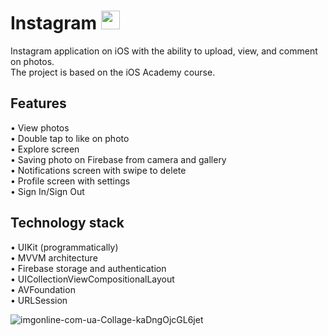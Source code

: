 # Instagram <img src="https://github.com/user-attachments/assets/6ffa2b76-a2c1-4b63-82af-8e64d4b61883" width="30" height="30"> 

Instagram application on iOS with the ability to upload, view, and comment on photos.<br />
The project is based on the iOS Academy course.

## Features

• View photos<br />
• Double tap to like on photo<br />
• Explore screen<br />
• Saving photo on Firebase from camera and gallery<br />
• Notifications screen with swipe to delete<br />
• Profile screen with settings<br />
• Sign In/Sign Out<br />

## Technology stack

• UIKit (programmatically)<br />
• MVVM architecture<br />
• Firebase storage and authentication<br />
• UICollectionViewCompositionalLayout<br />
• AVFoundation<br />
• URLSession<br />

![imgonline-com-ua-Collage-kaDngOjcGL6jet](https://github.com/user-attachments/assets/46ccac8a-0d02-43e2-b428-dfc4adfaf958)
